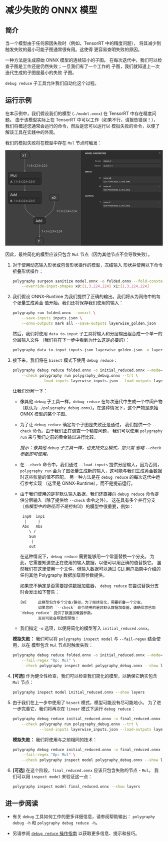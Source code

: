# 减少失败的 ONNX 模型

## 简介

当一个模型由于任何原因失败时（例如，TensorRT 中的精度问题），
将其减少到触发失败的最小可能子图通常很有用。这使得
更容易查明失败的原因。

一种方法是生成原始 ONNX 模型的连续较小的子图。
在每次迭代中，我们可以检查子图是工作还是仍然失败；一旦我们有了一个工作的
子图，我们就知道上一次迭代生成的子图是最小的失败
子图。

`debug reduce` 子工具允许我们自动化这个过程。


## 运行示例

在本示例中，我们假设我们的模型 (`./model.onnx`) 在 TensorRT 中存在精度问题。
由于该模型实际上在 TensorRT 中可以工作（如果不行，请报告错误！），
我们将概述您通常会运行的命令，然后是您可以运行以
模拟失败的命令，以便了解该工具在实践中的外观。

我们的模拟失败将在模型中存在 `Mul` 节点时触发：

![./model.png](./model.png)

因此，最终简化的模型应该只包含 `Mul` 节点（因为其他节点不会导致失败）。

1.  对于使用动态输入形状或包含形状操作的模型，冻结输入
    形状并使用以下命令折叠形状操作：

    ```bash
    polygraphy surgeon sanitize model.onnx -o folded.onnx --fold-constants \
        --override-input-shapes x0:[1,3,224,224] x1:[1,3,224,224]
    ```

2.  我们假设 ONNX-Runtime 为我们提供了正确的输出。我们将从为网络中的每个张量生成黄金
    值开始。我们还将保存我们使用的输入：

    ```bash
    polygraphy run folded.onnx --onnxrt \
        --save-inputs inputs.json \
        --onnx-outputs mark all --save-outputs layerwise_golden.json
    ```

    然后，我们将使用 `data to-input` 子工具将输入和分层输出组合成一个单一的分层输入文件
    （我们将在下一步中看到为什么这是必要的）：

    ```bash
    polygraphy data to-input inputs.json layerwise_golden.json -o layerwise_inputs.json
    ```


3.  接下来，我们将在 `bisect` 模式下使用 `debug reduce`：

    ```bash
    polygraphy debug reduce folded.onnx -o initial_reduced.onnx --mode=bisect --load-inputs layerwise_inputs.json \
        --check polygraphy run polygraphy_debug.onnx --trt \
                --load-inputs layerwise_inputs.json --load-outputs layerwise_golden.json
    ```

    让我们分解一下：

    -   像其他 `debug` 子工具一样，`debug reduce` 在每次迭代中生成一个中间产物
        （默认为 `./polygraphy_debug.onnx`）。在这种情况下，这个产物是原始 ONNX 模型的某个子图。

    -   为了让 `debug reduce` 确定每个子图是失败还是通过，
        我们提供一个 `--check` 命令。由于我们正在调查一个精度问题，
        我们可以使用 `polygraphy run` 来与我们之前的黄金输出进行比较。

        *提示：像其他 `debug` 子工具一样，也支持交互模式，您只需*
            *省略 `--check` 参数即可使用。*

    -   在 `--check` 命令中，我们通过 `--load-inputs` 提供分层输入，因为否则，`polygraphy run`
        会为子图张量生成新的输入，这可能与我们生成黄金数据时这些张量的值不匹配。
        另一种方法是在 `debug reduce` 的每次迭代中运行参考实现
        （这里是 ONNX-Runtime），而不是提前运行。

    -   由于我们使用的是非默认输入数据，我们还直接向
        `debug reduce` 命令提供分层输入（除了提供给 `--check` 命令之外）。
        这在具有多个并行分支（*指模型中的路径而不是控制流*）的模型中很重要，例如：
        <!-- Polygraphy Test: Ignore Start -->
        ```
         inp0  inp1
          |     |
         Abs   Abs
            \ /
            Sum
             |
            out
        ```
        在这种情况下，`debug reduce` 需要能够用一个常量替换一个分支。
        为此，它需要知道您正在使用的输入数据，以便可以用正确的值替换它。
        虽然我们在这里使用一个文件，但输入数据可以通过
        [CLI 用户指南](../../../../how-to/use_custom_input_data.md)中介绍的任何其他 Polygraphy 数据加载器参数提供。

        如果您不确定是否需要提供数据加载器，
        `debug reduce` 在尝试替换分支时会发出如下警告：
        ```
        [W]     此模型包含多个分支/路径。为了继续简化，需要折叠一个分支。
                如果您的 `--check` 命令使用的是非默认数据加载器，请确保您已向 `debug reduce` 提供了数据加载器参数。
                否则可能会导致假阴性！
        ```
        <!-- Polygraphy Test: Ignore End -->

    -   我们指定 `-o` 选项，以便将简化的模型写入 `initial_reduced.onnx`。

    **模拟失败：** 我们可以将 `polygraphy inspect model` 与 `--fail-regex` 结合使用，以在
    模型包含 `Mul` 节点时触发失败：

    ```bash
    polygraphy debug reduce folded.onnx -o initial_reduced.onnx --mode=bisect \
        --fail-regex "Op: Mul" \
        --check polygraphy inspect model polygraphy_debug.onnx --show layers
    ```

4.  **[可选]** 作为健全性检查，我们可以检查我们简化的模型，以确保它确实包含 `Mul` 节点：

    ```bash
    polygraphy inspect model initial_reduced.onnx --show layers
    ```

5.  由于我们在上一步中使用了 `bisect` 模式，模型可能没有尽可能地小。
    为了进一步完善它，我们将再次在 `linear` 模式下运行 `debug reduce`：

    ```bash
    polygraphy debug reduce initial_reduced.onnx -o final_reduced.onnx --mode=linear --load-inputs layerwise_inputs.json \
        --check polygraphy run polygraphy_debug.onnx --trt \
                --load-inputs layerwise_inputs.json --load-outputs layerwise_golden.json
    ```

    **模拟失败：** 我们将使用与之前相同的技术：

    ```bash
    polygraphy debug reduce initial_reduced.onnx -o final_reduced.onnx --mode=linear \
        --fail-regex "Op: Mul" \
        --check polygraphy inspect model polygraphy_debug.onnx --show layers
    ```

6.  **[可选]** 在这个阶段，`final_reduced.onnx` 应该只包含失败的节点 - `Mul`。
    我们可以用 `inspect model` 来验证这一点：

    ```bash
    polygraphy inspect model final_reduced.onnx --show layers
    ```


## 进一步阅读

-   有关 `debug` 工具如何工作的更多详细信息，请参阅帮助输出：
    `polygraphy debug -h` 和 `polygraphy debug reduce -h`。

-   另请参阅 [`debug reduce` 操作指南](../../../../how-to/use_debug_reduce_effectively.md)
    以获取更多信息、提示和技巧。
